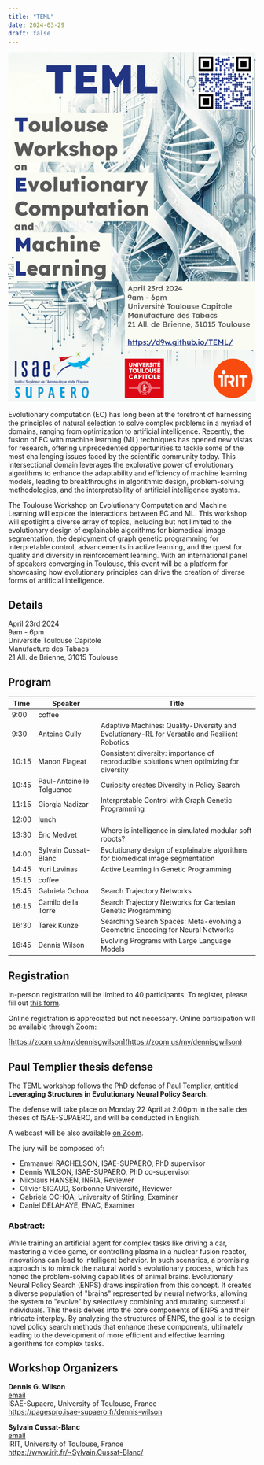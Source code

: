 ```yaml
---
title: "TEML"
date: 2024-03-29
draft: false
---
```


<style>
#wrapper { background-color: #FFF; }
</style>

<a href="TEML.pdf"><img src="TEML.png"></a>

Evolutionary computation (EC) has long been at the forefront of harnessing the principles of natural selection to solve complex problems in a myriad of domains, ranging from optimization to artificial intelligence. Recently, the fusion of EC with machine learning (ML) techniques has opened new vistas for research, offering unprecedented opportunities to tackle some of the most challenging issues faced by the scientific community today. This intersectional domain leverages the explorative power of evolutionary algorithms to enhance the adaptability and efficiency of machine learning models, leading to breakthroughs in algorithmic design, problem-solving methodologies, and the interpretability of artificial intelligence systems.

The Toulouse Workshop on Evolutionary Computation and Machine Learning will explore the interactions between EC and ML. This workshop will spotlight a diverse array of topics, including but not limited to the evolutionary design of explainable algorithms for biomedical image segmentation, the deployment of graph genetic programming for interpretable control, advancements in active learning, and the quest for quality and diversity in reinforcement learning. With an international panel of speakers converging in Toulouse, this event will be a platform for showcasing how evolutionary principles can drive the creation of diverse forms of artificial intelligence.

## Details

April 23rd 2024<br/>
9am - 6pm<br/>
Université Toulouse Capitole<br/>
Manufacture des Tabacs<br/>
21 All. de Brienne, 31015 Toulouse

## Program

| Time | Speaker | Title |
| ---- | ---- | ---- |
| 9:00 | coffee |  |
| 9:30 | Antoine Cully | Adaptive Machines: Quality-Diversity and Evolutionary-RL for Versatile and Resilient Robotics |
| 10:15 | Manon Flageat | Consistent diversity: importance of reproducible solutions when optimizing for diversity |
| 10:45 | Paul-Antoine le Tolguenec | Curiosity creates Diversity in Policy Search |
| 11:15 | Giorgia Nadizar | Interpretable Control with Graph Genetic Programming |
| 12:00 | lunch |  |
| 13:30 | Eric Medvet | Where is intelligence in simulated modular soft robots? |
| 14:00 | Sylvain Cussat-Blanc | Evolutionary design of explainable algorithms for biomedical image segmentation |
| 14:45 | Yuri Lavinas | Active Learning in Genetic Programming |
| 15:15 | coffee |  |
| 15:45 | Gabriela Ochoa | Search Trajectory Networks |
| 16:15 | Camilo de la Torre | Search Trajectory Networks for Cartesian Genetic Programming |
| 16:30 | Tarek Kunze | Searching Search Spaces: Meta-evolving a Geometric Encoding for Neural Networks |
| 16:45 | Dennis Wilson | Evolving Programs with Large Language Models |

## Registration

In-person registration will be limited to 40 participants. To register, please fill out [this form](https://forms.gle/aZcHH433LEfNN2ZAA).

Online registration is appreciated but not necessary. Online participation will be available through Zoom:

[https://zoom.us/my/dennisgwilson](https://zoom.us/my/dennisgwilson)

## Paul Templier thesis defense

The TEML workshop follows the PhD defense of Paul Templier, entitled **Leveraging Structures in Evolutionary Neural Policy Search.**

The defense will take place on Monday 22 April at 2:00pm in the salle des thèses of ISAE-SUPAERO, and will be conducted in English.

A webcast will be also available [on Zoom](https://zoom.us/my/dennisgwilson).

The jury will be composed of:

- Emmanuel RACHELSON, ISAE-SUPAERO, PhD supervisor
- Dennis WILSON, ISAE-SUPAERO, PhD co-supervisor
- Nikolaus HANSEN, INRIA, Reviewer
- Olivier SIGAUD, Sorbonne Université, Reviewer
- Gabriela OCHOA, University of Stirling, Examiner
- Daniel DELAHAYE, ENAC, Examiner

### Abstract:

While training an artificial agent for complex tasks like driving a car, mastering a video game, or controlling plasma in a nuclear fusion reactor, innovations can lead to intelligent behavior. In such scenarios, a promising approach is to mimick the natural world's evolutionary process, which has honed the problem-solving capabilities of animal brains. Evolutionary Neural Policy Search (ENPS) draws inspiration from this concept. It creates a diverse population of "brains" represented by neural networks, allowing the system to "evolve" by selectively combining and mutating successful individuals. This thesis delves into the core components of ENPS and their intricate interplay. By analyzing the structures of ENPS, the goal is to design novel policy search methods that enhance these components, ultimately leading to the development of more efficient and effective learning algorithms for complex tasks.

## Workshop Organizers

**Dennis G. Wilson**<br/>
[email](mailto:dennis.wilson@isae.fr)<br/>
ISAE-Supaero, University of Toulouse, France<br/>
https://pagespro.isae-supaero.fr/dennis-wilson<br/>

**Sylvain Cussat-Blanc**<br/>
[email](mailto:cussat@irit.fr)<br/>
IRIT, University of Toulouse, France<br/>
https://www.irit.fr/~Sylvain.Cussat-Blanc/<br/>
